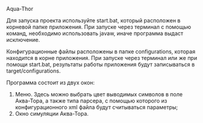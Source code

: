 Aqua-Thor

Для запуска проекта используйте start.bat, который расположен в корневой папке приложения.
При запуске через терминал с помощью команд, необходимо использовать javaw, иначе программа выдаст исключение.

Конфигурационные файлы расположены в папке configurations, которая находится в корне приложения.
При запуске через терминал или же при помощи start.bat, результаты работы приложения будут записываться в target/configurations.

Программа состоит из двух окон:
1. Меню. Здесь можно выбрать цвет выводимых символов в поле Аква-Тора, а также типа парсера, с помощью которого из конфигурационного xml файла будут считываться параметры;
2. Окно симуляции Аква-Тора.

